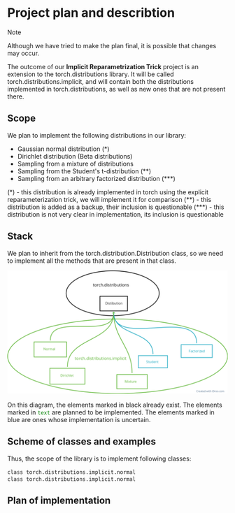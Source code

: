 # Project plan and describtion
> [!NOTE]
> Although we have tried to make the plan final, it is possible that changes may occur.

The outcome of our __Implicit Reparametrization Trick__ project is an extension to the torch.distributions library. It will be called torch.distributions.implicit, and will contain both the distributions implemented in torch.distributions, as well as new ones that are not present there.
## Scope
We plan to implement the following distributions in our library:
- Gaussian normal distribution (*)
- Dirichlet distribution (Beta distributions)
- Sampling from a mixture of distributions
- Sampling from the Student's t-distribution (**)
- Sampling from an arbitrary factorized distribution (***)

(\*) - this distribution is already implemented in torch using the explicit reparameterization trick, we will implement it for comparison
(\*\*) - this distribution is added as a backup, their inclusion is questionable
(\*\*\*) - this distribution is not very clear in implementation, its inclusion is questionable

## Stack

We plan to inherit from the torch.distribution.Distribution class, so we need to implement all the methods that are present in that class.

![stack](./images/stack.png)

On this diagram, the elements marked in black already exist. The elements marked in <code style="color : green">text</code> are planned to be implemented. The elements marked in blue are ones whose implementation is uncertain.

## Scheme of classes and examples

Thus, the scope of the library is to implement following classes:
```
class torch.distributions.implicit.normal
class torch.distributions.implicit.normal
```



## Plan of implementation

